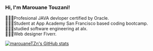 ### Hi, I'm Marouane Touzani!


🧑🏻‍💻Profesional JAVA devloper certified by Oracle.<br/>
👨🏻‍🎓Student at App Academy San Francisco based coding bootcamp.<br/>
👨🏻‍🎓studied software engineering at alx.<br/>
👨🏻‍🎨Web designer Fiverr.<br/>

[![marouaneTZn's GitHub stats](https://github-readme-stats.vercel.app/api?username=marouaneTZn&theme=radical)](https://github.com/anuraghazra/github-readme-stats)
